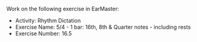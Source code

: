 Work on the following exercise in EarMaster:
- Activity: Rhythm Dictation
- Exercise Name: 5/4 - 1 bar: 16th, 8th & Quarter notes - including rests
- Exercise Number: 16.5
